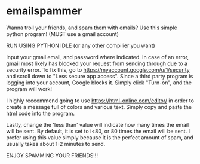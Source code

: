 # emailspammer
Wanna troll your friends, and spam them with emails? Use this simple python program! (MUST use a gmail account)

RUN USING PYTHON IDLE (or any other compilier you want)

Input your gmail email, and password where indicated. In case of an error, gmail most likely has blocked your request from sending through due to a security error. 
To fix this, go to https://myaccount.google.com/u/1/security and scroll down to "Less secure app access".
Since a third party program is logging into your account, Google blocks it. Simply click "Turn-on", and the program will work!

I highly reccommend going to use https://html-online.com/editor/ in order to create a message full of colors and various text. Simply copy and paste the html code into the program.

Lastly, change the 'less than' value will indicate how many times the email will be sent. By default, it is set to i<80, or 80 times the email will be sent.
I prefer using this value simply because it is the perfect amount of spam, and usually takes about 1-2 minutes to send.

ENJOY SPAMMING YOUR FRIENDS!!!

